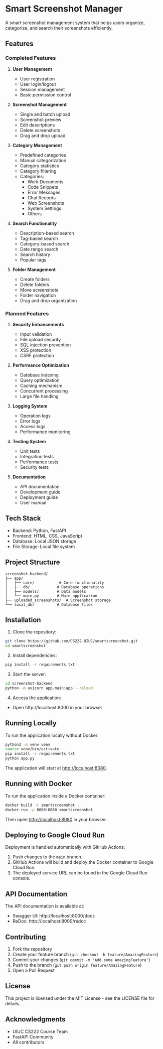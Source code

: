 # Smart Screenshot Manager

A smart screenshot management system that helps users organize, categorize, and search their screenshots efficiently.

## Features

### **Completed Features**

1. **User Management**
   - User registration
   - User login/logout
   - Session management
   - Basic permission control

2. **Screenshot Management**
   - Single and batch upload
   - Screenshot preview
   - Edit descriptions
   - Delete screenshots
   - Drag and drop upload

3. **Category Management**
   - Predefined categories
   - Manual categorization
   - Category statistics
   - Category filtering
   - Categories:
     - Work Documents
     - Code Snippets
     - Error Messages
     - Chat Records
     - Web Screenshots
     - System Settings
     - Others

4. **Search Functionality**
   - Description-based search
   - Tag-based search
   - Category-based search
   - Date range search
   - Search history
   - Popular tags

5. **Folder Management**
   - Create folders
   - Delete folders
   - Move screenshots
   - Folder navigation
   - Drag and drop organization

### **Planned Features**

1. **Security Enhancements**
   - Input validation
   - File upload security
   - SQL injection prevention
   - XSS protection
   - CSRF protection

2. **Performance Optimization**
   - Database indexing
   - Query optimization
   - Caching mechanism
   - Concurrent processing
   - Large file handling

3. **Logging System**
   - Operation logs
   - Error logs
   - Access logs
   - Performance monitoring

4. **Testing System**
   - Unit tests
   - Integration tests
   - Performance tests
   - Security tests

5. **Documentation**
   - API documentation
   - Development guide
   - Deployment guide
   - User manual

## Tech Stack

- Backend: Python, FastAPI
- Frontend: HTML, CSS, JavaScript
- Database: Local JSON storage
- File Storage: Local file system

## Project Structure

```
screenshot-backend/
├── app/
│   ├── core/           # Core functionality
│   ├── db/            # Database operations
│   ├── models/        # Data models
│   └── main.py        # Main application
├── uploaded_screenshots/  # Screenshot storage
└── local_db/          # Database files
```

## Installation

1. Clone the repository:
```bash
git clone https://github.com/CS222-UIUC/smartscreenshot.git
cd smartscreenshot
```

2. Install dependencies:
```bash
pip install -r requirements.txt
```

3. Start the server:
```bash
cd screenshot-backend
python -m uvicorn app.main:app --reload
```

4. Access the application:
- Open http://localhost:8000 in your browser

## Running Locally

To run the application locally without Docker:

```bash
python3 -m venv venv
source venv/bin/activate
pip install -r requirements.txt
python app.py
```

The application will start at [http://localhost:8080](http://localhost:8080).

## Running with Docker

To run the application inside a Docker container:

```bash
docker build -t smartscreenshot .
docker run -p 8080:8080 smartscreenshot
```

Then open [http://localhost:8080](http://localhost:8080) in your browser.

## Deploying to Google Cloud Run

Deployment is handled automatically with GitHub Actions:

1. Push changes to the `main` branch.
2. GitHub Actions will build and deploy the Docker container to Google Cloud Run.
3. The deployed service URL can be found in the Google Cloud Run console.

## API Documentation

The API documentation is available at:
- Swagger UI: http://localhost:8000/docs
- ReDoc: http://localhost:8000/redoc

## Contributing

1. Fork the repository
2. Create your feature branch (`git checkout -b feature/AmazingFeature`)
3. Commit your changes (`git commit -m 'Add some AmazingFeature'`)
4. Push to the branch (`git push origin feature/AmazingFeature`)
5. Open a Pull Request

## License

This project is licensed under the MIT License - see the LICENSE file for details.

## Acknowledgments

- UIUC CS222 Course Team
- FastAPI Community
- All contributors 
